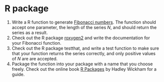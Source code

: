 R package
===

1. Write a R function to generate [Fibonacci numbers](https://en.wikipedia.org/wiki/Fibonacci_number). The function should accept one parameter, the length of the series _N_, and should return the series as a result.
2. Check out the R package [roxygen2](https://cran.r-project.org/web/packages/roxygen2/vignettes/roxygen2.html) and write the documentation for your Fibonacci function. 
3. Check out the R package testthat, and write a test function to make sure that your function returns the series correctly, and only positive values of  _N_ are are accepted.
4. Package the function into your package with a name that you choose freely. Check out the online book [R Packages](http://r-pkgs.had.co.nz/) by Hadley Wickham for a guide.
